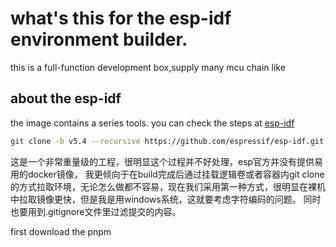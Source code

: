 # what's this for the esp-idf environment builder.
this is a full-function development box,supply many mcu chain like 
## about the esp-idf
the image contains a series tools.
you can check the steps at [esp-idf](https://docs.espressif.com/projects/esp-idf/zh_CN/stable/esp32/get-started/linux-macos-setup.html)

```bash
git clone -b v5.4 --recursive https://github.com/espressif/esp-idf.git
```
这是一个非常重量级的工程，很明显这个过程并不好处理，esp官方并没有提供易用的docker镜像，
我更倾向于在build完成后通过挂载逻辑卷或者容器内git clone的方式拉取环境，无论怎么做都不容易，现在我们采用第一种方式，很明显在裸机中拉取镜像更快，但是我是用windows系统，这就要考虑字符编码的问题。
同时也要用到.gitignore文件里过滤提交的内容。


first download the pnpm 